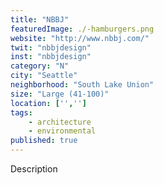 ```yaml
---
title: "NBBJ"
featuredImage: ./-hamburgers.png
website: "http://www.nbbj.com/"
twit: "nbbjdesign"
inst: "nbbjdesign"
category: "N"
city: "Seattle"
neighborhood: "South Lake Union"
size: "Large (41-100)"
location: ['','']
tags:
    - architecture
    - environmental
published: true
---
```


Description
